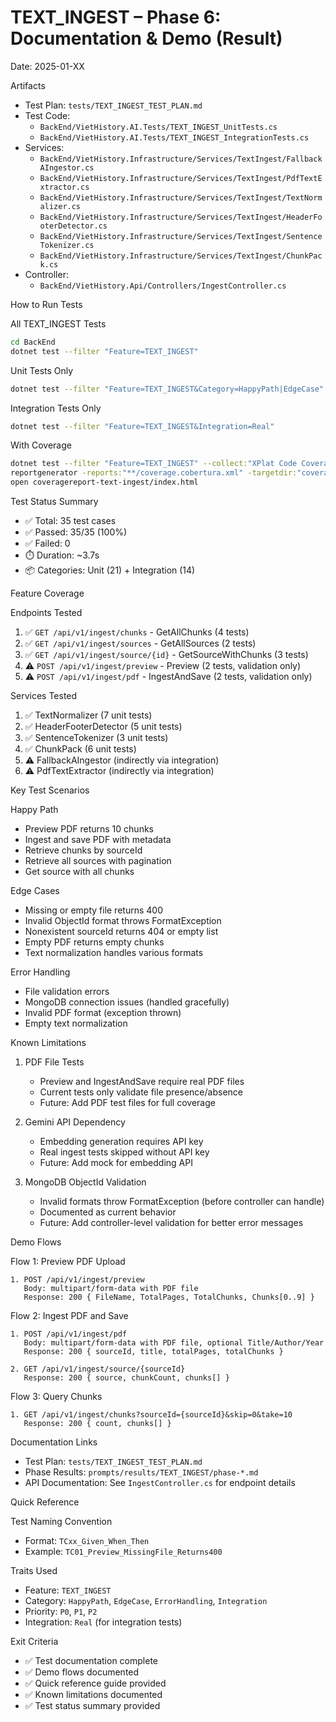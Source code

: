 # TEXT_INGEST – Phase 6: Documentation & Demo (Result)

Date: 2025-01-XX

Artifacts
- Test Plan: `tests/TEXT_INGEST_TEST_PLAN.md`
- Test Code:
  - `BackEnd/VietHistory.AI.Tests/TEXT_INGEST_UnitTests.cs`
  - `BackEnd/VietHistory.AI.Tests/TEXT_INGEST_IntegrationTests.cs`
- Services:
  - `BackEnd/VietHistory.Infrastructure/Services/TextIngest/FallbackAIngestor.cs`
  - `BackEnd/VietHistory.Infrastructure/Services/TextIngest/PdfTextExtractor.cs`
  - `BackEnd/VietHistory.Infrastructure/Services/TextIngest/TextNormalizer.cs`
  - `BackEnd/VietHistory.Infrastructure/Services/TextIngest/HeaderFooterDetector.cs`
  - `BackEnd/VietHistory.Infrastructure/Services/TextIngest/SentenceTokenizer.cs`
  - `BackEnd/VietHistory.Infrastructure/Services/TextIngest/ChunkPack.cs`
- Controller:
  - `BackEnd/VietHistory.Api/Controllers/IngestController.cs`

How to Run Tests

All TEXT_INGEST Tests
```bash
cd BackEnd
dotnet test --filter "Feature=TEXT_INGEST"
```

Unit Tests Only
```bash
dotnet test --filter "Feature=TEXT_INGEST&Category=HappyPath|EdgeCase"
```

Integration Tests Only
```bash
dotnet test --filter "Feature=TEXT_INGEST&Integration=Real"
```

With Coverage
```bash
dotnet test --filter "Feature=TEXT_INGEST" --collect:"XPlat Code Coverage"
reportgenerator -reports:"**/coverage.cobertura.xml" -targetdir:"coveragereport-text-ingest" "-reporttypes:Html;HtmlSummary"
open coveragereport-text-ingest/index.html
```

Test Status Summary
- ✅ Total: 35 test cases
- ✅ Passed: 35/35 (100%)
- ✅ Failed: 0
- ⏱️ Duration: ~3.7s
- 📦 Categories: Unit (21) + Integration (14)

Feature Coverage

Endpoints Tested
1. ✅ `GET /api/v1/ingest/chunks` - GetAllChunks (4 tests)
2. ✅ `GET /api/v1/ingest/sources` - GetAllSources (2 tests)
3. ✅ `GET /api/v1/ingest/source/{id}` - GetSourceWithChunks (3 tests)
4. ⚠️ `POST /api/v1/ingest/preview` - Preview (2 tests, validation only)
5. ⚠️ `POST /api/v1/ingest/pdf` - IngestAndSave (2 tests, validation only)

Services Tested
1. ✅ TextNormalizer (7 unit tests)
2. ✅ HeaderFooterDetector (5 unit tests)
3. ✅ SentenceTokenizer (3 unit tests)
4. ✅ ChunkPack (6 unit tests)
5. ⚠️ FallbackAIngestor (indirectly via integration)
6. ⚠️ PdfTextExtractor (indirectly via integration)

Key Test Scenarios

Happy Path
- Preview PDF returns 10 chunks
- Ingest and save PDF with metadata
- Retrieve chunks by sourceId
- Retrieve all sources with pagination
- Get source with all chunks

Edge Cases
- Missing or empty file returns 400
- Invalid ObjectId format throws FormatException
- Nonexistent sourceId returns 404 or empty list
- Empty PDF returns empty chunks
- Text normalization handles various formats

Error Handling
- File validation errors
- MongoDB connection issues (handled gracefully)
- Invalid PDF format (exception thrown)
- Empty text normalization

Known Limitations
1. PDF File Tests
   - Preview and IngestAndSave require real PDF files
   - Current tests only validate file presence/absence
   - Future: Add PDF test files for full coverage

2. Gemini API Dependency
   - Embedding generation requires API key
   - Real ingest tests skipped without API key
   - Future: Add mock for embedding API

3. MongoDB ObjectId Validation
   - Invalid formats throw FormatException (before controller can handle)
   - Documented as current behavior
   - Future: Add controller-level validation for better error messages

Demo Flows

Flow 1: Preview PDF Upload
```
1. POST /api/v1/ingest/preview
   Body: multipart/form-data with PDF file
   Response: 200 { FileName, TotalPages, TotalChunks, Chunks[0..9] }
```

Flow 2: Ingest PDF and Save
```
1. POST /api/v1/ingest/pdf
   Body: multipart/form-data with PDF file, optional Title/Author/Year
   Response: 200 { sourceId, title, totalPages, totalChunks }
   
2. GET /api/v1/ingest/source/{sourceId}
   Response: 200 { source, chunkCount, chunks[] }
```

Flow 3: Query Chunks
```
1. GET /api/v1/ingest/chunks?sourceId={sourceId}&skip=0&take=10
   Response: 200 { count, chunks[] }
```

Documentation Links
- Test Plan: `tests/TEXT_INGEST_TEST_PLAN.md`
- Phase Results: `prompts/results/TEXT_INGEST/phase-*.md`
- API Documentation: See `IngestController.cs` for endpoint details

Quick Reference

Test Naming Convention
- Format: `TCxx_Given_When_Then`
- Example: `TC01_Preview_MissingFile_Returns400`

Traits Used
- Feature: `TEXT_INGEST`
- Category: `HappyPath`, `EdgeCase`, `ErrorHandling`, `Integration`
- Priority: `P0`, `P1`, `P2`
- Integration: `Real` (for integration tests)

Exit Criteria
- ✅ Test documentation complete
- ✅ Demo flows documented
- ✅ Quick reference guide provided
- ✅ Known limitations documented
- ✅ Test status summary provided

